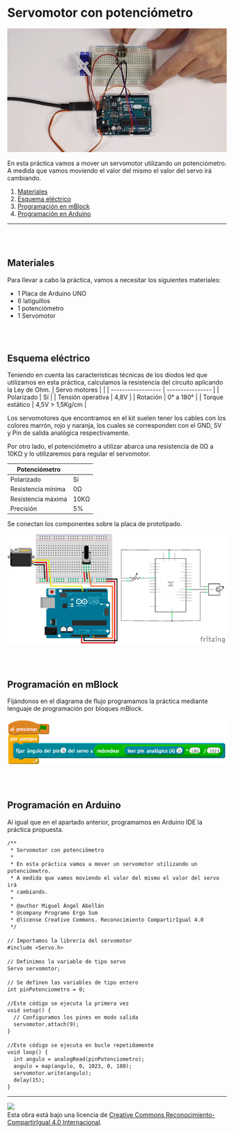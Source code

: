 # Servomotor con potenciómetro

![Animación](practica.gif)

En esta práctica vamos a mover un servomotor utilizando un potenciómetro. A medida que vamos moviendo el valor del mismo el valor del servo irá cambiando.

1.  [Materiales](#materiales)
2.  [Esquema eléctrico](#esquema-eléctrico)
3.  [Programación en mBlock](#programación-en-mBlock)
4.  [Programación en Arduino](#programación-en-arduino)



---


<br><br>


## Materiales

Para llevar a cabo la práctica, vamos a necesitar los siguientes materiales:
- 1 Placa de Arduino UNO
- 6 latiguillos
- 1 potenciómetro
- 1 Servomotor


<br /><br />


## Esquema eléctrico

Teniendo en cuenta las características técnicas de los diodos led que utilizamos en esta práctica, calculamos la resistencia del circuito aplicando la Ley de Ohm.
| Servo motores      |                  |
| ------------------ | ---------------- |
| Polarizado         | Sí               |
| Tensión operativa  | 4,8V             |
| Rotación           | 0° a 180°        |
| Torque estático    | 4,5V > 1,5Kg/cm  |

Los servomotores que encontramos en el kit suelen tener los cables con los colores marrón, rojo y naranja, los cuales se corresponden con el GND, 5V y Pin de salida analógica respectivamente.

Por otro lado, el potenciómetro a utilizar abarca una resistencia de 0Ω a 10KΩ y lo utilizaremos para regular el servomotor.

| Potenciómetro      |       |
| ------------------ | ----- |
| Polarizado         | Sí    |
| Resistencia mínima | 0Ω    |
| Resistencia máxima | 10KΩ  |
| Precisión          | 5%    |

Se conectan los componentes sobre la placa de prototipado.

![Esquema eléctrico](fritzing.png)


<br /><br />


## Programación en mBlock

Fijándonos en el diagrama de flujo programamos la práctica mediante lenguaje de programación por bloques mBlock. 

![Programación en mBlock](mBlock.png)


<br /><br />


## Programación en Arduino

Al igual que en el apartado anterior, programamos en Arduino IDE la práctica propuesta.

```
/**
 * Servomotor con potenciómetro
 * 
 * En esta práctica vamos a mover un servomotor utilizando un potenciómetro.
 * A medida que vamos moviendo el valor del mismo el valor del servo irá
 * cambiando.
 * 
 * @author Miguel Ángel Abellán
 * @company Programo Ergo Sum
 * @license Creative Commons. Reconocimiento CompartirIgual 4.0
 */

// Importamos la librería del servomotor
#include <Servo.h>

// Definimos la variable de tipo servo
Servo servomotor;

// Se definen las variables de tipo entero
int pinPotenciometro = 0;

//Este código se ejecuta la primera vez
void setup() {
  // Configuramos los pines en modo salida
  servomotor.attach(9);
}

//Este código se ejecuta en bucle repetidamente
void loop() {
  int angulo = analogRead(pinPotenciometro);
  angulo = map(angulo, 0, 1023, 0, 180);
  servomotor.write(angulo);
  delay(15);
}

```



---



<img src="http://i.creativecommons.org/l/by-sa/4.0/88x31.png" /><br>
Esta obra está bajo una licencia de [Creative Commons Reconocimiento-CompartirIgual 4.0 Internacional](https://creativecommons.org/licenses/by-sa/4.0/deed.es_ES).